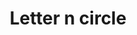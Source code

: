 ---
title: Letter n circle
tags: ["letter", "n", "circle", "alphabet", "round", "initial", "logo"]
icon: letter-n-circle
svg: '<svg xmlns="http://www.w3.org/2000/svg" width="24" height="24" fill="none" viewBox="0 0 24 24" stroke-width="1.5" stroke-linecap="round" stroke-linejoin="round" stroke="currentColor"><path d="M21 12a9 9 0 1 1-18 0 9 9 0 0 1 18 0"/><path d="M9 16V8l6 8V8"/></svg>'
---